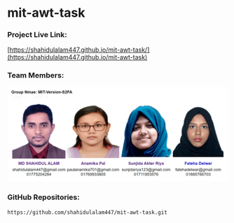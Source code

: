 # mit-awt-task

### Project Live Link:
[https://shahidulalam447.github.io/mit-awt-task/](https://shahidulalam447.github.io/mit-awt-task)
### Team Members:
![Group Members](https://github.com/shahidulalam447/mit-awt-task/blob/master/images/projectMembers.jpg)

 ### GitHub Repositories:
   ```bash
   https://github.com/shahidulalam447/mit-awt-task.git
   ```

